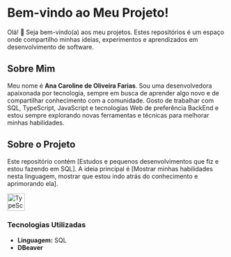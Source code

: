 # Bem-vindo ao Meu Projeto!

Olá! 👋 Seja bem-vindo(a) aos meu projetos. Estes repositórios é um espaço onde compartilho minhas ideias, experimentos e aprendizados em desenvolvimento de software.

## Sobre Mim

Meu nome é **Ana Caroline de Oliveira Farias**. Sou uma desenvolvedora apaixonada por tecnologia, sempre em busca de aprender algo novo e de compartilhar conhecimento com a comunidade. Gosto de trabalhar com SQL, TypeScript, JavaScript e tecnologias Web de preferência BackEnd e estou sempre explorando novas ferramentas e técnicas para melhorar minhas habilidades.

## Sobre o Projeto

Este repositório contém [Estudos e pequenos desenvolvimentos que fiz e estou fazendo em SQL]. A ideia principal é [Mostrar minhas habilidades nesta linguagem, mostrar que estou indo atrás do conhecimento e aprimorando ela]. 

<img src="https://raw.githubusercontent.com/remojansen/logo.ts/master/ts.png" alt="TypeScript Logo" width="40" height="40">

### Tecnologias Utilizadas

- **Linguagem:** SQL
- **DBeaver**

